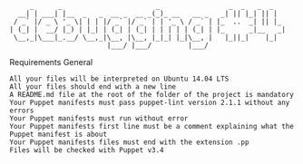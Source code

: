 ```
     _      _                       _                 _  _   _  _   
  __| | ___| |__  _   _  __ _  __ _(_)_ __   __ _   _| || |_| || |  
 / _` |/ _ \ '_ \| | | |/ _` |/ _` | | '_ \ / _` | |_  ..  _| || |_ 
| (_| |  __/ |_) | |_| | (_| | (_| | | | | | (_| | |_      _|__   _|
 \__,_|\___|_.__/ \__,_|\__, |\__, |_|_| |_|\__, |   |_||_|    |_|  
                        |___/ |___/         |___/                   
```

Requirements
General

    All your files will be interpreted on Ubuntu 14.04 LTS
    All your files should end with a new line
    A README.md file at the root of the folder of the project is mandatory
    Your Puppet manifests must pass puppet-lint version 2.1.1 without any errors
    Your Puppet manifests must run without error
    Your Puppet manifests first line must be a comment explaining what the Puppet manifest is about
    Your Puppet manifests files must end with the extension .pp
    Files will be checked with Puppet v3.4
